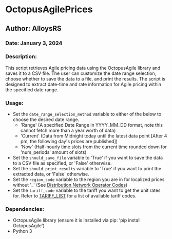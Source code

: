 # OctopusAgilePrices

## Author: AlloysRS

### Date: January 3, 2024

### Description:
This script retrieves Agile pricing data using the OctopusAgile library and saves it to a CSV file. The user can customize the date range selection, choose whether to save the data to a file, and print the results. The script is designed to extract date-time and rate information for Agile pricing within the specified date range.

### Usage:
- Set the `date_range_selection_method` variable to either of the below to choose the desired date range.
    - 'Range' (A specified Date Range in YYYY_MM_DD format, note this cannot fetch more than a year worth of data)
    - 'Current' (Data from Midnight today until the latest data point [After 4 pm, the following day's prices are published])
    - 'Now' (Half-hourly time slots from the current time rounded down for 'num_periods' amount of slots)
- Set the `should_save_file` variable to 'True' if you want to save the data to a CSV file as specified, or 'False' otherwise.
- Set the `should_print_results` variable to 'True' if you want to print the extracted data, or 'False' otherwise.
- Set the `region_code` variable to the region you are in for localized prices without '_' (See [Distribution Network Operator Codes](https://en.wikipedia.org/wiki/Distribution_network_operator))
- Set the `tariff_code` variable to the tariff you want to get the unit rates for. Refer to [TARIFF_LIST](TARIFF_LIST.md) for a list of available tariff codes.

### Dependencies:
- OctopusAgile library (ensure it is installed via pip: 'pip install OctopusAgile')
- Python 3
